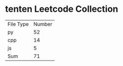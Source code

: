 # tenten Leetcode Collection

<table><tr><td>File Type</td><td>Number</td></tr><tr><td>py</td><td>52</td></tr><tr><td>cpp</td><td>14</td></tr><tr><td>js</td><td>5</td></tr><tr><td>Sum</td><td>71</td></tr></table>